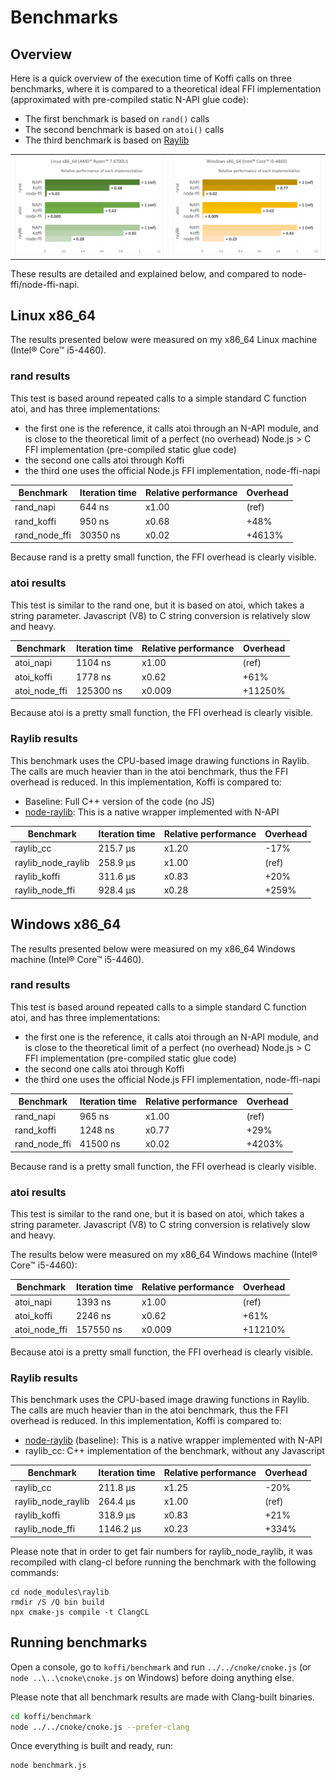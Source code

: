 # Benchmarks

## Overview

Here is a quick overview of the execution time of Koffi calls on three benchmarks, where it is compared to a theoretical ideal FFI implementation (approximated with pre-compiled static N-API glue code):

- The first benchmark is based on `rand()` calls
- The second benchmark is based on `atoi()` calls
- The third benchmark is based on [Raylib](https://www.raylib.com/)

<table style="margin: 0 auto;">
    <tr>
        <td><a href="_static/perf_linux_20220628.png" target="_blank"><img src="_static/perf_linux_20220628.png" alt="Linux performance" style="width: 350px;"/></a></td>
        <td><a href="_static/perf_windows_20220628.png" target="_blank"><img src="_static/perf_windows_20220628.png" alt="Windows performance" style="width: 350px;"/></a></td>
    </tr>
</table>

These results are detailed and explained below, and compared to node-ffi/node-ffi-napi.

## Linux x86_64

The results presented below were measured on my x86_64 Linux machine (Intel® Core™ i5-4460).

### rand results

This test is based around repeated calls to a simple standard C function atoi, and has three implementations:

- the first one is the reference, it calls atoi through an N-API module, and is close to the theoretical limit of a perfect (no overhead) Node.js > C FFI implementation (pre-compiled static glue code)
- the second one calls atoi through Koffi
- the third one uses the official Node.js FFI implementation, node-ffi-napi

Benchmark     | Iteration time | Relative performance | Overhead
------------- | -------------- | -------------------- | --------
rand_napi     | 644 ns         | x1.00                | (ref)
rand_koffi    | 950 ns         | x0.68                | +48%
rand_node_ffi | 30350 ns       | x0.02                | +4613%

Because rand is a pretty small function, the FFI overhead is clearly visible.

### atoi results

This test is similar to the rand one, but it is based on atoi, which takes a string parameter. Javascript (V8) to C string conversion is relatively slow and heavy.

Benchmark     | Iteration time | Relative performance | Overhead
------------- | -------------- | -------------------- | --------
atoi_napi     | 1104 ns        | x1.00                | (ref)
atoi_koffi    | 1778 ns        | x0.62                | +61%
atoi_node_ffi | 125300 ns      | x0.009               | +11250%

Because atoi is a pretty small function, the FFI overhead is clearly visible.

### Raylib results

This benchmark uses the CPU-based image drawing functions in Raylib. The calls are much heavier than in the atoi benchmark, thus the FFI overhead is reduced. In this implementation, Koffi is compared to:

- Baseline: Full C++ version of the code (no JS)
- [node-raylib](https://github.com/RobLoach/node-raylib): This is a native wrapper implemented with N-API

Benchmark          | Iteration time | Relative performance | Overhead
------------------ | -------------- | -------------------- | --------
raylib_cc          | 215.7 µs       | x1.20                | -17%
raylib_node_raylib | 258.9 µs       | x1.00                | (ref)
raylib_koffi       | 311.6 µs       | x0.83                | +20%
raylib_node_ffi    | 928.4 µs       | x0.28                | +259%

## Windows x86_64

The results presented below were measured on my x86_64 Windows machine (Intel® Core™ i5-4460).

### rand results

This test is based around repeated calls to a simple standard C function atoi, and has three implementations:

- the first one is the reference, it calls atoi through an N-API module, and is close to the theoretical limit of a perfect (no overhead) Node.js > C FFI implementation (pre-compiled static glue code)
- the second one calls atoi through Koffi
- the third one uses the official Node.js FFI implementation, node-ffi-napi

Benchmark     | Iteration time | Relative performance | Overhead
------------- | -------------- | -------------------- | --------
rand_napi     | 965 ns         | x1.00                | (ref)
rand_koffi    | 1248 ns        | x0.77                | +29%
rand_node_ffi | 41500 ns       | x0.02                | +4203%

Because rand is a pretty small function, the FFI overhead is clearly visible.

### atoi results

This test is similar to the rand one, but it is based on atoi, which takes a string parameter. Javascript (V8) to C string conversion is relatively slow and heavy.

The results below were measured on my x86_64 Windows machine (Intel® Core™ i5-4460):

Benchmark     | Iteration time | Relative performance | Overhead
------------- | -------------- | -------------------- | --------
atoi_napi     | 1393 ns        | x1.00                | (ref)
atoi_koffi    | 2246 ns        | x0.62                | +61%
atoi_node_ffi | 157550 ns      | x0.009               | +11210%

Because atoi is a pretty small function, the FFI overhead is clearly visible.

### Raylib results

This benchmark uses the CPU-based image drawing functions in Raylib. The calls are much heavier than in the atoi benchmark, thus the FFI overhead is reduced. In this implementation, Koffi is compared to:

- [node-raylib](https://github.com/RobLoach/node-raylib) (baseline): This is a native wrapper implemented with N-API
- raylib_cc: C++ implementation of the benchmark, without any Javascript

Benchmark          | Iteration time | Relative performance | Overhead
------------------ | -------------- | -------------------- | --------
raylib_cc          | 211.8 µs       | x1.25                | -20%
raylib_node_raylib | 264.4 µs       | x1.00                | (ref)
raylib_koffi       | 318.9 µs       | x0.83                | +21%
raylib_node_ffi    | 1146.2 µs      | x0.23                | +334%

Please note that in order to get fair numbers for raylib_node_raylib, it was recompiled with clang-cl before running the benchmark with the following commands:

```batch
cd node_modules\raylib
rmdir /S /Q bin build
npx cmake-js compile -t ClangCL
```

## Running benchmarks

Open a console, go to `koffi/benchmark` and run `../../cnoke/cnoke.js` (or `node ..\..\cnoke\cnoke.js` on Windows) before doing anything else.

Please note that all benchmark results are made with Clang-built binaries.

```sh
cd koffi/benchmark
node ../../cnoke/cnoke.js --prefer-clang
```

Once everything is built and ready, run:

```sh
node benchmark.js
```
